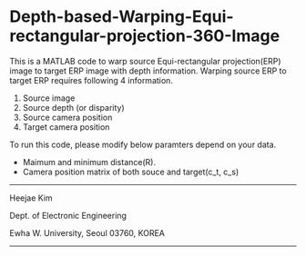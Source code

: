 # Depth-based-Warping-Equi-rectangular-projection-360-Image
This is a MATLAB code to warp source Equi-rectangular projection(ERP) image to target ERP image with depth information.
Warping source ERP to target ERP requires following 4 information.
1) Source image
2) Source depth (or disparity)
3) Source camera position
4) Target camera position

To run this code, please modify below paramters depend on your data. 
- Maimum and minimum distance(R).
- Camera position matrix of both souce and target(c_t, c_s)



----------------------------------------------------------------------
Heejae Kim

Dept. of Electronic Engineering

Ewha W. University, Seoul 03760, KOREA

----------------------------------------------------------------------

